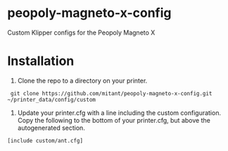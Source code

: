 # peopoly-magneto-x-config
Custom Klipper configs for the Peopoly Magneto X

# Installation

1. Clone the repo to a directory on your printer.

```
 git clone https://github.com/mitant/peopoly-magneto-x-config.git ~/printer_data/config/custom
```

1. Update your printer.cfg with a line including the custom configuration.  Copy the following to the bottom of your printer.cfg, but above the autogenerated section.

```
[include custom/ant.cfg]
```
